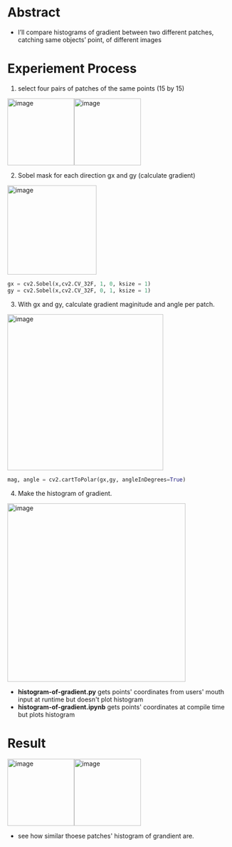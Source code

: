 

# Abstract
* I’ll compare histograms of gradient between two different patches, catching same objects’ point, of different images 

# Experiement Process

1. select four pairs of patches of the same points (15 by 15)

<img width="150" alt="image" src="https://user-images.githubusercontent.com/76895949/160585761-b23c4f2d-b7d1-4893-8682-c3e23cdf4afb.png"><img width="150" alt="image" src="https://user-images.githubusercontent.com/76895949/160585782-be5236d8-17a4-4ade-8cda-9eac6d8b854c.png">

2. Sobel mask for each direction gx and gy (calculate gradient)
<img width="200" alt="image" src="https://user-images.githubusercontent.com/76895949/160586537-64bb2986-8745-4313-8904-2f9021b76dc2.png">

```python
gx = cv2.Sobel(x,cv2.CV_32F, 1, 0, ksize = 1)
gy = cv2.Sobel(x,cv2.CV_32F, 0, 1, ksize = 1)
```

3. With gx and gy, calculate gradient maginitude and angle per patch.
 
<img width="350" alt="image" src="https://user-images.githubusercontent.com/76895949/160587309-261737c2-6ffa-4b8f-97b7-5c36319f6041.png">

```python
mag, angle = cv2.cartToPolar(gx,gy, angleInDegrees=True)
```

4. Make the histogram of gradient. 
<img width="400" alt="image" src="https://user-images.githubusercontent.com/76895949/160588494-b39d3ff2-55e3-4f75-8668-8bb405907db6.png">


* **histogram-of-gradient.py** gets points' coordinates from users' mouth input at runtime but doesn't plot histogram
* **histogram-of-gradient.ipynb** gets points' coordinates at compile time but plots histogram

# Result
<img width="150" alt="image" src="https://user-images.githubusercontent.com/76895949/160544822-bc5228b1-008d-4721-b300-795fc8287ff9.png"><img width="150" alt="image" src="https://user-images.githubusercontent.com/76895949/160544838-777cc88d-37ea-41f8-8212-f9bb1b5224df.png">

* see how similar thoese patches' histogram of grandient are.
